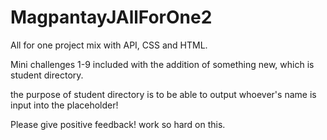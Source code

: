 # MagpantayJAllForOne2


All for one project mix with API, CSS and HTML. 

Mini challenges 1-9 included with the addition of something new, which is student directory. 

the purpose of student directory is to be able to output whoever's name is input into the placeholder!


Please give positive feedback! work so hard on this. 
